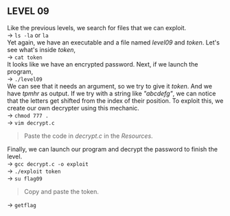 ## LEVEL 09

Like the previous levels, we search for files that we can exploit.  
-> `ls -la` or `la`  
Yet again, we have an executable and a file named *level09* and *token*. Let's see what's inside *token*,  
-> `cat token`  
It looks like we have an encrypted password. Next, if we launch the program,  
-> `./level09`  
We can see that it needs an argument, so we try to give it *token*. And we have *tpmhr* as output. If we try with a string like *"abcdefg"*, we can notice that the letters get shifted from the index of their position. To exploit this, we create our own decrypter using this mechanic.  
-> `chmod 777 .`  
-> `vim decrypt.c`  

> Paste the code in *decrypt.c* in the *Resources*.

Finally, we can launch our program and decrypt the password to finish the level.  
-> `gcc decrypt.c -o exploit`  
-> `./exploit token`  
-> `su flag09`

> Copy and paste the token.

-> `getflag`